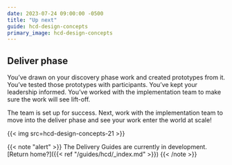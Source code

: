```yaml
---
date: 2023-07-24 09:00:00 -0500
title: "Up next"
guide: hcd-design-concepts
primary_image: hcd-design-concepts
---
```


## Deliver phase

You’ve drawn on your discovery phase work and created prototypes from it. You’ve tested those prototypes with participants. You’ve kept your leadership informed. You’ve worked with the implementation team to make sure the work will see lift-off.

The team is set up for success. Next, work with the implementation team to move into the deliver phase and see your work enter the world at scale!

{{< img src=hcd-design-concepts-21 >}}

{{< note "alert" >}}
The Delivery Guides are currently in development. [Return home?]({{< ref "/guides/hcd/_index.md" >}})
{{< /note >}}



